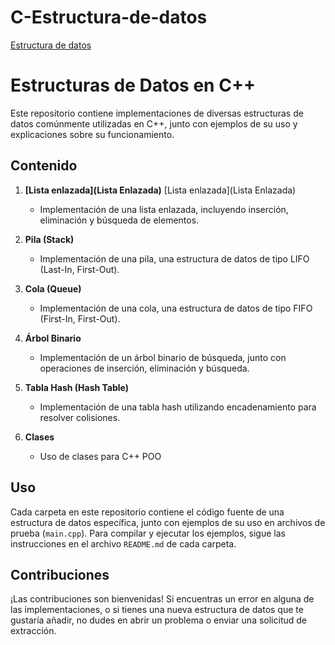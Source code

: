 # C-Estructura-de-datos
[Estructura de datos](C-Estructura-de-datos)
# Estructuras de Datos en C++

Este repositorio contiene implementaciones de diversas estructuras de datos comúnmente utilizadas en C++, junto con ejemplos de su uso y explicaciones sobre su funcionamiento.

## Contenido

1. **[Lista enlazada](Lista Enlazada)**
[Lista enlazada](Lista Enlazada)
    - Implementación de una lista enlazada, incluyendo inserción, eliminación y búsqueda de elementos.

2. **Pila (Stack)**
    - Implementación de una pila, una estructura de datos de tipo LIFO (Last-In, First-Out).

3. **Cola (Queue)**
    - Implementación de una cola, una estructura de datos de tipo FIFO (First-In, First-Out).

4. **Árbol Binario**
    - Implementación de un árbol binario de búsqueda, junto con operaciones de inserción, eliminación y búsqueda.

5. **Tabla Hash (Hash Table)**
    - Implementación de una tabla hash utilizando encadenamiento para resolver colisiones.

6. **Clases**
    - Uso de clases para C++ POO

## Uso

Cada carpeta en este repositorio contiene el código fuente de una estructura de datos específica, junto con ejemplos de su uso en archivos de prueba (`main.cpp`). Para compilar y ejecutar los ejemplos, sigue las instrucciones en el archivo `README.md` de cada carpeta.

## Contribuciones

¡Las contribuciones son bienvenidas! Si encuentras un error en alguna de las implementaciones, o si tienes una nueva estructura de datos que te gustaría añadir, no dudes en abrir un problema o enviar una solicitud de extracción.

